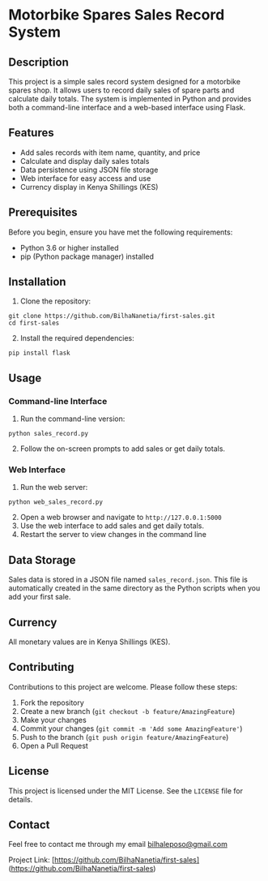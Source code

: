 # Motorbike Spares Sales Record System
## Description
This project is a simple sales record system designed for a motorbike spares shop. It allows users to record daily sales of spare parts and calculate daily totals. The system is implemented in Python and provides both a command-line interface and a web-based interface using Flask.
## Features
- Add sales records with item name, quantity, and price
- Calculate and display daily sales totals
- Data persistence using JSON file storage
- Web interface for easy access and use
- Currency display in Kenya Shillings (KES)
## Prerequisites
Before you begin, ensure you have met the following requirements:
- Python 3.6 or higher installed
- pip (Python package manager) installed
## Installation
1. Clone the repository:
``` console
git clone https://github.com/BilhaNanetia/first-sales.git
cd first-sales
```
2. Install the required dependencies:
``` console
pip install flask
```
## Usage
### Command-line Interface
1. Run the command-line version:
``` console
python sales_record.py
```
2. Follow the on-screen prompts to add sales or get daily totals.
### Web Interface
1. Run the web server:
``` console
python web_sales_record.py
```
2. Open a web browser and navigate to `http://127.0.0.1:5000`
3. Use the web interface to add sales and get daily totals.
4. Restart the server to view changes in the command line
## Data Storage
Sales data is stored in a JSON file named `sales_record.json`. This file is automatically created in the same directory as the Python scripts when you add your first sale.
## Currency
All monetary values are in Kenya Shillings (KES).
## Contributing
Contributions to this project are welcome. Please follow these steps:
1. Fork the repository
2. Create a new branch (`git checkout -b feature/AmazingFeature`)
3. Make your changes
4. Commit your changes (`git commit -m 'Add some AmazingFeature'`)
5. Push to the branch (`git push origin feature/AmazingFeature`)
6. Open a Pull Request
## License
This project is licensed under the MIT License. See the `LICENSE` file for details.
## Contact
Feel free to contact me through my email bilhaleposo@gmail.com

Project Link: [https://github.com/BilhaNanetia/first-sales] (https://github.com/BilhaNanetia/first-sales)
